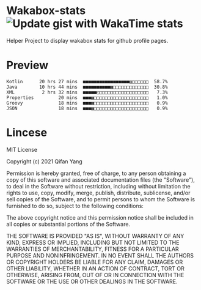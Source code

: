  # Wakabox-stats ![Update gist with WakaTime stats](https://github.com/underwindfall/wakabox-stats/workflows/Update%20gist%20with%20WakaTime%20stats/badge.svg)

  Helper Project to display wakabox stats for github profile pages. 
 # Preview 
  
  ```  
 Kotlin      20 hrs 27 mins  ■■■■■■■■■■■■■■■■■▥□□□□□□  58.7%
Java        10 hrs 44 mins  ■■■■■■■■■■▦□□□□□□□□□□□□□  30.8%
XML          2 hrs 32 mins  ■■■■■◱□□□□□□□□□□□□□□□□□□   7.3%
Properties         20 mins  ■■■▦□□□□□□□□□□□□□□□□□□□□   1.0%
Groovy             18 mins  ■■■▦□□□□□□□□□□□□□□□□□□□□   0.9%
JSON               18 mins  ■■■▦□□□□□□□□□□□□□□□□□□□□   0.9% 
 ``` 
  
 
 # Lincese 

  MIT License

  Copyright (c) 2021 Qifan Yang
  
  Permission is hereby granted, free of charge, to any person obtaining a copy
  of this software and associated documentation files (the "Software"), to deal
  in the Software without restriction, including without limitation the rights
  to use, copy, modify, merge, publish, distribute, sublicense, and/or sell
  copies of the Software, and to permit persons to whom the Software is
  furnished to do so, subject to the following conditions:
  
  The above copyright notice and this permission notice shall be included in all
  copies or substantial portions of the Software.
  
  THE SOFTWARE IS PROVIDED "AS IS", WITHOUT WARRANTY OF ANY KIND, EXPRESS OR
  IMPLIED, INCLUDING BUT NOT LIMITED TO THE WARRANTIES OF MERCHANTABILITY,
  FITNESS FOR A PARTICULAR PURPOSE AND NONINFRINGEMENT. IN NO EVENT SHALL THE
  AUTHORS OR COPYRIGHT HOLDERS BE LIABLE FOR ANY CLAIM, DAMAGES OR OTHER
  LIABILITY, WHETHER IN AN ACTION OF CONTRACT, TORT OR OTHERWISE, ARISING FROM,
  OUT OF OR IN CONNECTION WITH THE SOFTWARE OR THE USE OR OTHER DEALINGS IN THE
  SOFTWARE.
